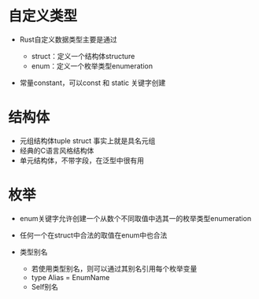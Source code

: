 # 自定义类型

- Rust自定义数据类型主要是通过
  - struct：定义一个结构体structure
  - enum：定义一个枚举类型enumeration

- 常量constant，可以const 和 static 关键字创建

# 结构体

- 元组结构体tuple struct 事实上就是具名元组
- 经典的C语言风格结构体
- 单元结构体，不带字段，在泛型中很有用

# 枚举

- enum关键字允许创建一个从数个不同取值中选其一的枚举类型enumeration

- 任何一个在struct中合法的取值在enum中也合法

- 类型别名
  - 若使用类型别名，则可以通过其别名引用每个枚举变量
  - type Alias = EnumName
  - Self别名
